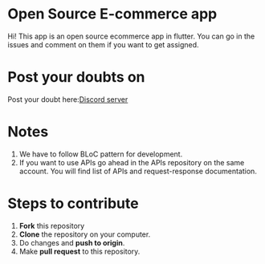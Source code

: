 # Open Source E-commerce app

Hi! This app is an open source ecommerce app in flutter. You can go in the issues and comment on them if you want to get assigned.

# Post your doubts on
Post your doubt here:[Discord server]( https://discord.gg/yxPakE)


# Notes

1. We have to follow BLoC pattern for development.
2. If you want to use APIs go ahead in the APIs repository on the same account. You will find list of APIs and request-response documentation.

# Steps to contribute

1. **Fork** this repository
2. **Clone** the repository on your computer.
3. Do changes and **push to origin**.
4. Make **pull request** to this repository.
